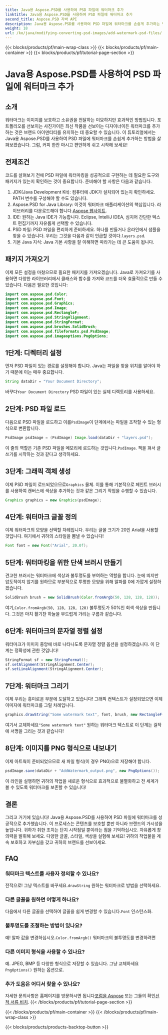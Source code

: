 ```yaml
---
title: Java용 Aspose.PSD를 사용하여 PSD 파일에 워터마크 추가
linktitle: Java용 Aspose.PSD를 사용하여 PSD 파일에 워터마크 추가
second_title: Aspose.PSD 자바 API
description: Java용 Aspose.PSD를 사용하여 PSD 파일에 워터마크를 손쉽게 추가하는 방법을 알아보세요. 간단한 단계별 가이드를 통해 이미지를 보호하세요.
weight: 18
url: /ko/java/modifying-converting-psd-images/add-watermark-psd-files/
---
```


{{< blocks/products/pf/main-wrap-class >}}
{{< blocks/products/pf/main-container >}}
{{< blocks/products/pf/tutorial-page-section >}}

# Java용 Aspose.PSD를 사용하여 PSD 파일에 워터마크 추가

## 소개
워터마크는 이미지를 보호하고 소유권을 전달하는 미묘하지만 효과적인 방법입니다. 포트폴리오를 선보이는 사진가이든 최신 작품을 선보이는 디자이너이든 워터마크를 추가하는 것은 브랜드 아이덴티티를 유지하는 데 중요할 수 있습니다. 이 튜토리얼에서는 Java용 Aspose.PSD를 사용하여 PSD 파일에 워터마크를 손쉽게 추가하는 방법을 살펴보겠습니다. 그럼, 커피 한잔 마시고 편안하게 쉬고 시작해 보세요!
## 전제조건
코드를 살펴보기 전에 PSD 파일에 워터마킹을 성공적으로 구현하는 데 필요한 도구와 패키지가 있는지 확인하는 것이 중요합니다. 준비해야 할 사항은 다음과 같습니다.
1. JDK(Java Development Kit): 컴퓨터에 JDK가 설치되어 있는지 확인하세요. PATH 변수를 구성해야 할 수도 있습니다.
2. Aspose.PSD for Java Library: 이것이 워터마크 애플리케이션의 핵심입니다. 라이브러리를 다운로드해야 합니다.[Aspose 웹사이트](https://releases.aspose.com/psd/java/).
3. IDE: 원하는 Java IDE가 가능합니다. Eclipse, IntelliJ IDEA, 심지어 간단한 텍스트 편집기까지 자유롭게 선택할 수 있습니다.
4.  PSD 파일: PSD 파일을 편리하게 준비하세요. 하나를 만들거나 온라인에서 샘플을 찾을 수 있습니다. 우리는 그것을 다음과 같이 언급할 것이다.`layers.psd`.
5. 기본 Java 지식: Java 기본 사항을 잘 이해하면 따라가는 데 큰 도움이 됩니다.
## 패키지 가져오기
이제 모든 설정을 마쳤으므로 필요한 패키지를 가져오겠습니다. Java로 가져오기를 사용하면 다양한 라이브러리에서 클래스와 함수를 가져와 코드를 더욱 효율적으로 만들 수 있습니다. 다음은 필요한 것입니다:
```java
import com.aspose.psd.Color;
import com.aspose.psd.Font;
import com.aspose.psd.Graphics;
import com.aspose.psd.Image;
import com.aspose.psd.RectangleF;
import com.aspose.psd.StringAlignment;
import com.aspose.psd.StringFormat;
import com.aspose.psd.brushes.SolidBrush;
import com.aspose.psd.fileformats.psd.PsdImage;
import com.aspose.psd.imageoptions.PngOptions;
```
## 1단계: 디렉터리 설정
먼저 PSD 파일이 있는 경로를 설정해야 합니다. Java는 파일을 찾을 위치를 알아야 하기 때문에 이는 매우 중요합니다. 
```java
String dataDir = "Your Document Directory";
```
 바꾸다`Your Document Directory` PSD 파일이 있는 실제 디렉토리를 사용하세요.
## 2단계: PSD 파일 로드
 다음으로 PSD 파일을 로드하고 이를`PsdImage`이 단계에서는 파일을 조작할 수 있는 형식으로 변환합니다.
```java
PsdImage psdImage = (PsdImage) Image.load(dataDir + "layers.psd");
```
 이 줄의 역할은 기존 PSD 파일을 메모리에 로드하는 것입니다.`PsdImage`. 책을 펴서 글쓰기를 시작하는 것과 같다고 생각하세요.
## 3단계: 그래픽 객체 생성
 이제 PSD 파일이 로드되었으므로`Graphics` 물체. 이를 통해 기본적으로 페인트 브러시를 사용하여 캔버스에 색상을 추가하는 것과 같은 그리기 작업을 수행할 수 있습니다.
```java
Graphics graphics = new Graphics(psdImage);
```
## 4단계: 워터마크 글꼴 정의
이제 워터마크의 모양을 선택할 차례입니다. 우리는 글꼴 크기가 20인 Arial을 사용할 것입니다. 여기에서 귀하의 스타일을 뽐낼 수 있습니다!
```java
Font font = new Font("Arial", 20.0f);
```
## 5단계: 워터마킹을 위한 단색 브러시 만들기
견고한 브러시는 워터마크에 색상과 불투명도를 부여하는 역할을 합니다. 눈에 띄지만 압도적이지 않기를 원하므로 부분적으로 투명한 모양을 위해 알파를 0에 가깝게 설정하겠습니다.
```java
SolidBrush brush = new SolidBrush(Color.fromArgb(50, 128, 128, 128));
```
 여기,`Color.fromArgb(50, 128, 128, 128)` 불투명도가 50%인 회색 색상을 만듭니다. 그것은 마치 활기찬 하늘을 부드럽게 가리는 구름과 같습니다.
## 6단계: 워터마크의 문자열 정렬 설정
워터마크가 이미지 중앙에 바로 나타나도록 문자열 정렬 옵션을 설정하겠습니다. 이 단계는 정확성에 관한 것입니다!
```java
StringFormat sf = new StringFormat();
sf.setAlignment(StringAlignment.Center);
sf.setLineAlignment(StringAlignment.Center);
```
## 7단계: 워터마크 그리기
이제 우리는 흥미로운 부분에 도달하고 있습니다! 그래픽 컨텍스트가 설정되었으면 이제 이미지에 워터마크를 그릴 차례입니다.
```java
graphics.drawString("Some watermark text", font, brush, new RectangleF(0, 0, psdImage.getWidth(), psdImage.getHeight()), sf);
```
 여기서 교체하세요`"Some watermark text"` 원하는 워터마크 텍스트로 이 단계는 걸작에 서명을 그리는 것과 같습니다!
## 8단계: 이미지를 PNG 형식으로 내보내기
이제 아트웍이 준비되었으므로 새 파일 형식(이 경우 PNG)으로 저장해야 합니다. 
```java
psdImage.save(dataDir + "AddWatermark_output.png", new PngOptions());
```
이 라인을 실행하면 귀하의 작업을 새로운 형식으로 효과적으로 불멸화하고 전 세계가 볼 수 있도록 워터마크를 보존할 수 있습니다!
## 결론
그리고 거기에 있습니다! Java용 Aspose.PSD를 사용하여 PSD 파일에 워터마크를 성공적으로 추가했습니다. 이 프로세스는 콘텐츠를 보호할 뿐만 아니라 브랜드의 가시성을 높입니다. 귀하가 취한 조치는 단지 시작점일 뿐이라는 점을 기억하십시오. 자유롭게 창의력을 발휘해 보세요. 다양한 글꼴, 스타일, 색상을 실험해 보세요! 귀하의 작업물을 계속 보호하고 자부심을 갖고 귀하의 브랜드를 선보이세요. 
## FAQ
### 워터마크 텍스트를 사용자 정의할 수 있나요?
 전적으로! 그냥 텍스트를 바꾸세요.`drawString` 원하는 워터마크로 방법을 선택하세요.
### 다른 글꼴을 원하면 어떻게 하나요?
 다음에서 다른 글꼴을 선택하여 글꼴을 쉽게 변경할 수 있습니다.`Font` 인스턴스화.
### 불투명도를 조절하는 방법이 있나요?
 예! 알파 값을 변경하십시오.`Color.fromArgb()` 워터마크의 불투명도를 변경하려면
### 다른 이미지 형식을 사용할 수 있나요?
 예. JPEG, BMP 등 다양한 형식으로 저장할 수 있습니다. 그냥 교체하세요`PngOptions()` 원하는 옵션으로.
### 추가 도움은 어디서 찾을 수 있나요?
 자세한 문의사항은 홈페이지를 방문하시면 됩니다[포럼을 Aspose](https://forum.aspose.com/c/psd/34) 또는 그들의 확인[선적 서류 비치](https://reference.aspose.com/psd/java/).
{{< /blocks/products/pf/tutorial-page-section >}}

{{< /blocks/products/pf/main-container >}}
{{< /blocks/products/pf/main-wrap-class >}}

{{< blocks/products/products-backtop-button >}}
